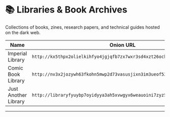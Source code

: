 # 📚 Libraries & Book Archives

Collections of books, zines, research papers, and technical guides hosted on the dark web.

| Name             | Onion URL                                      |
|------------------|------------------------------------------------|
| Imperial Library | `http://kx5thpx2olielkihfyo4jgjqfb7zx7wxr3sd4xzt26ochei4m6f7tayd.onion/` |
| Comic Book Library   | `http://nv3x2jozywh63fkohn5mwp2d73vasusjixn3im3ueof52fmbjsigw6ad.onion/` |
| Just Another Library | `http://libraryfyuybp7oyidyya3ah5xvwgyx6weauoini7zyz555litmmumad.onion/` |

---
